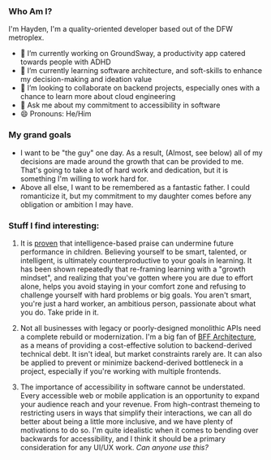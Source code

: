 ### Who Am I?
I'm Hayden, I'm a quality-oriented developer based out of the DFW metroplex.

- 🔭 I’m currently working on GroundSway, a productivity app catered towards people with ADHD
- 🌱 I’m currently learning software architecture, and soft-skills to enhance my decision-making and ideation value
- 👯 I’m looking to collaborate on backend projects, especially ones with a chance to learn more about cloud engineering
- 💬 Ask me about my commitment to accessibility in software
- 😄 Pronouns: He/Him

### My grand goals
- I want to be "the guy" one day. As a result, (Almost, see below) all of my decisions are made around the growth that can be provided to me. That's going to take a lot of hard work and dedication, but it is something I'm willing to work hard for.
- Above all else, I want to be remembered as a fantastic father. I could romanticize it, but my commitment to my daughter comes before any obligation or ambition I may have.

### Stuff I find interesting:
1. It is [proven](https://psycnet.apa.org/record/1998-04530-003) that intelligence-based praise can undermine future performance in children. Believing yourself to be smart, talented, or intelligent, is ultimately counterproductive to your goals in learning. It has been shown repeatedly that re-framing learning with a "growth mindset", and realizing that you've gotten where you are due to effort alone, helps you avoid staying in your comfort zone and refusing to challenge yourself with hard problems or big goals. You aren't smart, you're just a hard worker, an ambitious person, passionate about what you do. Take pride in it.

3. Not all businesses with legacy or poorly-designed monolithic APIs need a complete rebuild or modernization. I'm a big fan of [BFF Architecture](https://learn.microsoft.com/en-us/azure/architecture/patterns/backends-for-frontends), as a means of providing a cost-effective solution to backend-derived technical debt. It isn't ideal, but market constraints rarely are. It can also be applied to prevent or minimize backend-derived bottleneck in a project, especially if you're working with multiple frontends.
   
5. The importance of accessibility in software cannot be understated. Every accessible web or mobile application is an opportunity to expand your audience reach and your revenue. From high-contrast themeing to restricting users in ways that simplify their interactions, we can all do better about being a little more inclusive, and we have plenty of motivations to do so. I'm quite idealistic when it comes to bending over backwards for accessibility, and I think it should be a primary consideration for any UI/UX work. _Can anyone use this?_
